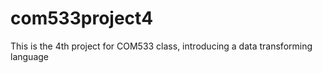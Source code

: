 # com533project4
This is the 4th project for COM533 class, introducing a data transforming language 

